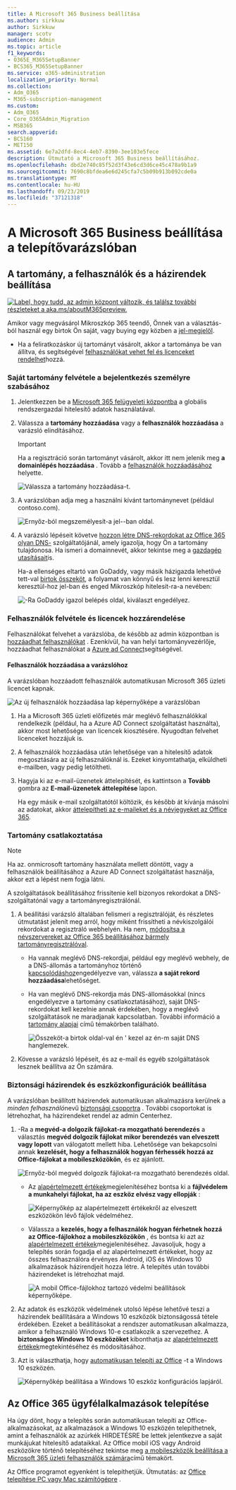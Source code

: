 ```yaml
---
title: A Microsoft 365 Business beállítása
ms.author: sirkkuw
author: Sirkkuw
manager: scotv
audience: Admin
ms.topic: article
f1_keywords:
- O365E_M365SetupBanner
- BCS365_M365SetupBanner
ms.service: o365-administration
localization_priority: Normal
ms.collection:
- Adm_O365
- M365-subscription-management
ms.custom:
- Adm_O365
- Core_O365Admin_Migration
- MSB365
search.appverid:
- BCS160
- MET150
ms.assetid: 6e7a2dfd-8ec4-4eb7-8390-3ee103e5fece
description: Útmutató a Microsoft 365 Business beállításához.
ms.openlocfilehash: dbd2e740c85f52d3f43e6cd3d6ce45c478a9b1a9
ms.sourcegitcommit: 7690c8bfdea6e6d245cfa7c5b09b913b092cde0a
ms.translationtype: MT
ms.contentlocale: hu-HU
ms.lasthandoff: 09/23/2019
ms.locfileid: "37121318"
---
```

# <a name="set-up-microsoft-365-business-in-the-setup-wizard"></a>A Microsoft 365 Business beállítása a telepítővarázslóban

## <a name="add-your-domain-users-and-set-up-policies"></a>A tartomány, a felhasználók és a házirendek beállítása

[![Label, hogy tudd, az admin központ változik, és találsz további részleteket a aka.ms/aboutM365preview.](media/m365admincenterchanging.png)](https://docs.microsoft.com/office365/admin/microsoft-365-admin-center-preview)

Amikor vagy megvásárol Mikroszkóp 365 teendő, Önnek van a választás-ból használ egy birtok Ön saját, vagy buying egy közben a [jel-megjelöl](sign-up.md).

- Ha a feliratkozáskor új tartományt vásárolt, akkor a tartománya be van állítva, és segítségével [felhasználókat vehet fel és licenceket rendelhet](#add-users-and-assign-licenses)hozzá.

### <a name="add-your-domain-to-personalize-sign-in"></a>Saját tartomány felvétele a bejelentkezés személyre szabásához

1. Jelentkezzen be a [Microsoft 365 felügyeleti központba](https://admin.microsoft.com) a globális rendszergazdai hitelesítő adatok használatával. 

2. Válassza a **tartomány hozzáadása** vagy a **felhasználók hozzáadása** a varázsló elindításához.
    > [!IMPORTANT]
    > Ha a regisztráció során tartományt vásárolt, akkor itt nem jelenik meg **a domainlépés hozzáadása** . Tovább a [felhasználók hozzáadásához](#add-users-and-assign-licenses) helyette.

    ![Válassza a tartomány hozzáadása-t.](media/addadomainadmincenter.png)
    
3. A varázslóban adja meg a használni kívánt tartománynevet (például contoso.com).


    ![Ernyőz-ból megszemélyesít-a jel--ban oldal.](media/personalizesignin.png)

    
4. A varázsló lépéseit követve [hozzon létre DNS-rekordokat az Office 365 olyan DNS-](https://docs.microsoft.com/office365/admin/get-help-with-domains/create-dns-records-at-any-dns-hosting-provider) szolgáltatójánál, amely igazolja, hogy Ön a tartomány tulajdonosa. Ha ismeri a domainnevét, akkor tekintse meg a [gazdagép utasításait](https://docs.microsoft.com/office365/admin/get-help-with-domains/set-up-your-domain-host-specific-instructions)is.

    Ha-a ellenséges eltartó van GoDaddy, vagy másik házigazda lehetővé tett-val [birtok összeköt](https://docs.microsoft.com/office365/admin/get-help-with-domains/domain-connect), a folyamat van könnyű és lesz lenni keresztül keresztül-hoz jel-ban és enged Mikroszkóp hitelesít-ra-a nevében:

    ![-Ra GoDaddy igazol belépés oldal, kiválaszt engedélyez.](media/godaddyauth.png)

### <a name="add-users-and-assign-licenses"></a>Felhasználók felvétele és licencek hozzárendelése

Felhasználókat felvehet a varázslóba, de később az admin központban is [hozzáadhat felhasználókat](add-users-m365b.md) . Ezenkívül, ha van helyi tartományvezérlője, hozzáadhat felhasználókat a [Azure ad Connect](https://docs.microsoft.com/azure/active-directory/hybrid/how-to-connect-install-express)segítségével.

#### <a name="add-users-in-the-wizard"></a>Felhasználók hozzáadása a varázslóhoz

A varázslóban hozzáadott felhasználók automatikusan Microsoft 365 üzleti licencet kapnak.

![Az új felhasználók hozzáadása lap képernyőképe a varázslóban](media/addnewuserspage.png)

1. Ha a Microsoft 365 üzleti előfizetés már meglévő felhasználókkal rendelkezik (például, ha a Azure AD Connect szolgáltatást használta), akkor most lehetősége van licencek kiosztésére. Nyugodtan felvehet licenceket hozzájuk is.

3. A felhasználók hozzáadása után lehetősége van a hitelesítő adatok megosztására az új felhasználóknál is. Ezeket kinyomtathatja, elküldheti e-mailben, vagy pedig letöltheti.

4. Hagyja ki az e-mail-üzenetek áttelepítését, és kattintson a **Tovább** gombra az **E-mail-üzenetek áttelepítése** lapon. 

    Ha egy másik e-mail szolgáltatótól költözik, és később át kívánja másolni az adatokat, akkor [áttelepítheti az e-maileket és a névjegyeket az Office 365](https://support.office.com/article/a3e3bddb-582e-4133-8670-e61b9f58627e).


### <a name="connect-your-domain"></a>Tartomány csatlakoztatása

> [!NOTE]
> Ha az. onmicrosoft tartomány használata mellett döntött, vagy a felhasználók beállításához a Azure AD Connect szolgáltatást használja, akkor ezt a lépést nem fogja látni.
  
A szolgáltatások beállításához frissítenie kell bizonyos rekordokat a DNS-szolgáltatónál vagy a tartományregisztrálónál.
  
1. A beállítási varázsló általában felismeri a regisztrálóját, és részletes útmutatást jelenít meg arról, hogy miként frissítheti a névkiszolgálói rekordokat a regisztráló webhelyén. Ha nem, [módosítsa a névszervereket az Office 365 beállításához bármely tartományregisztrálóval](https://support.office.com/article/a8b487a9-2a45-4581-9dc4-5d28a47010a2). 

    - Ha vannak meglévő DNS-rekordjai, például egy meglévő webhely, de a DNS-állomás a tartományhoz történő [kapcsolódáshoz](https://docs.microsoft.com/office365/admin/get-help-with-domains/domain-connect)engedélyezve van, válassza **a saját rekord hozzáadása**lehetőséget. 
    - Ha van meglévő DNS-rekordja más DNS-állomásokkal (nincs engedélyezve a tartomány csatlakoztatásához), saját DNS-rekordokat kell kezelnie annak érdekében, hogy a meglévő szolgáltatások ne maradjanak kapcsolatban. További információ a [tartomány alapjai](https://docs.microsoft.com/office365/admin/get-help-with-domains/dns-basics) című témakörben található.

        ![Összeköt-a birtok oldal-val én ' kezel az én-m saját DNS hanglemezek.](media/connectyourdomainpage.png)

2. Kövesse a varázsló lépéseit, és az e-mail és egyéb szolgáltatások lesznek beállítva az Ön számára.

### <a name="set-up-security-policies-and-device-configurations"></a>Biztonsági házirendek és eszközkonfigurációk beállítása 

A varázslóban beállított házirendek automatikusan alkalmazásra kerülnek a *minden felhasználó*nevű [biztonsági csoportra](https://docs.microsoft.com/office365/admin/create-groups/compare-groups#security-groups) . További csoportokat is létrehozhat, ha házirendeket rendel az admin Centerhez.

1. -Ra a **megvéd-a dolgozik fájlokat-ra mozgatható berendezés** a választás **megvéd dolgozik fájlokat mikor berendezés van elveszett vagy lopott** van válogatott mellett hiba. Lehetősége van bekapcsolni annak **kezelését, hogy a felhasználók hogyan férhessék hozzá az Office-fájlokat a mobileszközökön**, és ez ajánlott.

    ![Ernyőz-ból megvéd dolgozik fájlokat-ra mozgatható berendezés oldal.](media/protectworkfilesondevices.png)

     - Az [alapértelmezett értékek](protect-work-files-on-lost-or-stolen-device.md)megjelenítéséhez bontsa ki a **fájlvédelem a munkahelyi fájlokat, ha az eszköz elvész vagy ellopják** :

        ![Képernyőkép az alapértelmezett értékekről az elveszett eszközökön lévő fájlok védelméhez.](media/protectworkfilesondevicesdefault.png)

    - Válassza a **kezelés, hogy a felhasználók hogyan férhetnek hozzá az Office-fájlokhoz a mobileszközökön** , és bontsa ki azt az [alapértelmezett értékek](manage-user-access-on-mobile-devices.md)megjelenítéséhez. Javasoljuk, hogy a telepítés során fogadja el az alapértelmezett értékeket, hogy az összes felhasználóra érvényes Android, iOS és Windows 10 alkalmazások házirendjeit hozza létre. A telepítés után további házirendeket is létrehozhat majd.

        ![A mobil Office-fájlokhoz tartozó védelmi beállítások képernyőképe.](media/useraccessonmobile.png)

2. Az adatok és eszközök védelmének utolsó lépése lehetővé teszi a házirendek beállítására a Windows 10 eszközök biztonságossá tétele érdekében. Ezeket a beállításokat a rendszer automatikusan alkalmazza, amikor a felhasználó Windows 10-e csatlakozik a szervezethez. A **biztonságos Windows 10 eszközöket** kibonthatja az [alapértelmezett értékek](secure-windows-10-devices.md)megtekintéséhez és módosításához.
3. Azt is választhatja, hogy [automatikusan telepíti az Office](install-office-on-windows-10-during-setup.md) -t a Windows 10 eszközén.

    ![Képernyőkép beállítása a Windows 10 eszköz konfigurációs lapjáról.](media/setwin10config.png)



## <a name="deploy-office-365-client-apps"></a>Az Office 365 ügyfélalkalmazások telepítése

Ha úgy dönt, hogy a telepítés során automatikusan telepíti az Office-alkalmazásokat, az alkalmazások a Windows 10 eszközén telepíthetnek, amint a felhasználók az azúrkék HIRDETÉSRE be lettek jelentkezve a saját munkájukat hitelesítő adataikkal.
Az Office mobil iOS vagy Android eszközökre történő telepítéséhez tekintse meg [a mobileszközök beállítása a Microsoft 365 üzleti felhasználók számára](set-up-mobile-devices.md)című témakört.

Az Office programot egyenként is telepíthetjük. Útmutatás: az [Office telepítése PC vagy Mac számítógépre](https://support.office.com/article/4414eaaf-0478-48be-9c42-23adc4716658) .
